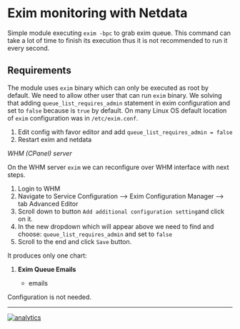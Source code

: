 # Exim monitoring with Netdata

Simple module executing `exim -bpc` to grab exim queue.
This command can take a lot of time to finish its execution thus it is not recommended to run it every second.

## Requirements

The module uses `exim` binary which can only be executed as root by default. We need to allow other user that can run `exim` binary. We solving that adding `queue_list_requires_admin` statement in exim configuration and set to `false` because is `true` by default. On many Linux OS default location of `exim` configuration was in `/etc/exim.conf`.

1. Edit config with favor editor and add
`queue_list_requires_admin = false`
2. Restart exim and netdata

*WHM (CPanel) server*

On the WHM server `exim` we can reconfigure over WHM interface with next steps.

1. Login to WHM
2. Navigate to 
Service Configuration --> Exim Configuration Manager --> tab Advanced Editor
3. Scroll down to button `Add additional configuration setting`and click on it.
4. In the new dropdown which will appear above we need to find and choose:
`queue_list_requires_admin` and set to `false` 
5. Scroll to the end and click `Save` button.


It produces only one chart:

1.  **Exim Queue Emails**

    -   emails

Configuration is not needed.

---

[![analytics](https://www.google-analytics.com/collect?v=1&aip=1&t=pageview&_s=1&ds=github&dr=https%3A%2F%2Fgithub.com%2Fnetdata%2Fnetdata&dl=https%3A%2F%2Fmy-netdata.io%2Fgithub%2Fcollectors%2Fpython.d.plugin%2Fexim%2FREADME&_u=MAC~&cid=5792dfd7-8dc4-476b-af31-da2fdb9f93d2&tid=UA-64295674-3)](<>)
